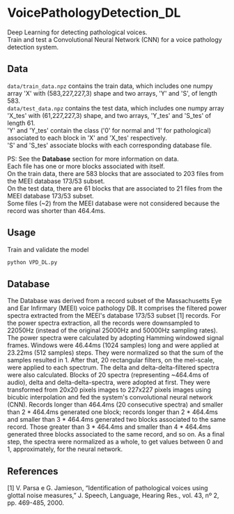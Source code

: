 # VoicePathologyDetection_DL
 Deep Learning for detecting pathological voices.<br>
 Train and test a Convolutional Neural Network (CNN) for a voice pathology detection system.


## Data
`data/train_data.npz` contains the train data, which includes one numpy array 'X' with (583,227,227,3) shape and two arrays, 'Y' and 'S', of length 583.<br>
`data/test_data.npz` contains the test data, which includes one numpy array 'X_tes' with (61,227,227,3) shape, and two arrays, 'Y_tes' and 'S_tes' of length 61.<br>
'Y' and 'Y_tes' contain the class ('0' for normal and '1' for pathological) associated to each block in 'X' and 'X_tes' respectively.<br>
'S' and 'S_tes' associate blocks with each corresponding database file.

PS: See the <b>Database</b> section for more information on data.<br>
Each file has one or more blocks associated with itself.<br>
On the train data, there are 583 blocks that are associated to 203 files from the MEEI database 173/53 subset.<br>
On the test data, there are 61 blocks that are associated to 21 files from the MEEI database 173/53 subset.<br>
Some files (~2) from the MEEI database were not considered because the record was shorter than 464.4ms.


## Usage
Train and validate the model
```bash
python VPD_DL.py
```


## Database
The Database was derived from a record subset of the Massachusetts Eye and Ear Infirmary (MEEI) voice pathology DB. It comprises the filtered power spectra extracted from the MEEI's database 173/53 subset [1] records. For the power spectra extraction, all the records were downsampled to 22050Hz (instead of the original 25000Hz and 50000Hz sampling rates). The power spectra were calculated by adopting Hamming windowed signal frames. Windows were 46.44ms (1024 samples) long and were applied at 23.22ms (512 samples) steps. They were normalized so that the sum of the samples resulted in 1. After that, 20 rectangular filters, on the mel-scale, were applied to each spectrum. The delta and delta-delta-filtered spectra were also calculated. Blocks of 20 spectra (representing ~464.4ms of audio), delta and delta-delta-spectra, were adopted at first. They were transformed from 20x20 pixels images to 227x227 pixels images using bicubic interpolation and fed the system's convolutional neural network (CNN). Records longer than 464.4ms (20 consecutive spectra) and smaller than 2 * 464.4ms generated one block; records longer than 2 * 464.4ms and smaller than 3 * 464.4ms generated two blocks associated to the same record. Those greater than 3 * 464.4ms and smaller than 4 * 464.4ms generated three blocks associated to the same record, and so on. As a final step, the spectra were normalized as a whole, to get values between 0 and 1, approximately, for the neural network.


## References
[1] V. Parsa e G. Jamieson, “Identification of pathological voices using glottal noise measures,” J. Speech, Language, Hearing Res., vol. 43, nº 2, pp. 469-485, 2000. 